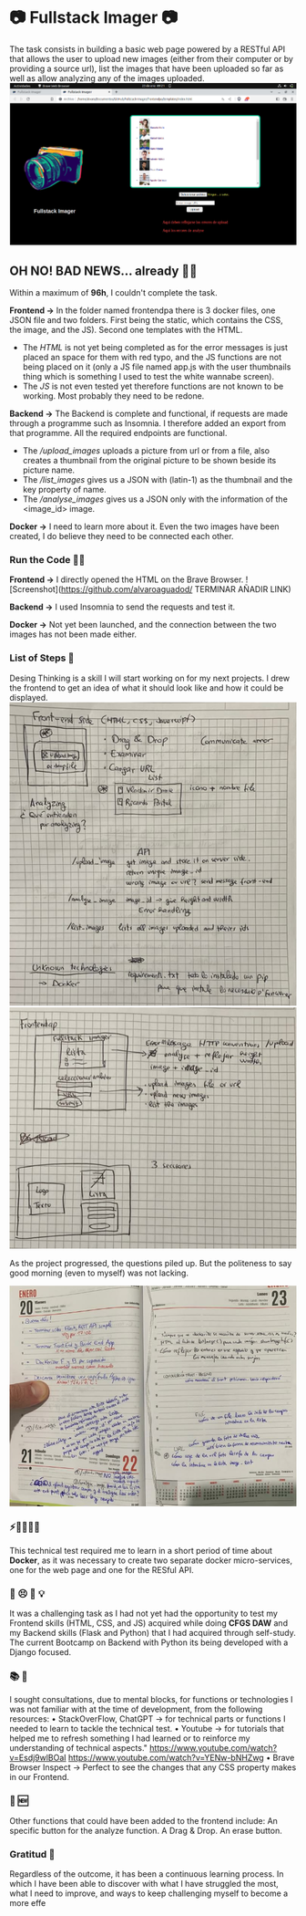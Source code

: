 # 📷 Fullstack Imager 📷
The task consists in building a basic web page powered by a RESTful API that allows the user to upload new images (either from their computer or by providing a source url), list the images that have been uploaded so far as well as allow analyzing any of the images uploaded.
![Screenshot](https://github.com/alvaroaguadod/Fullstack-Imager/blob/main/Screenshot%20Fullstack%20Imager.png)

## OH NO! BAD NEWS... already 📰😞 
Within a maximum of **96h**, I couldn't complete the task.  

**Frontend ->** In the folder named frontendpa there is 3 docker files, one JSON file and two folders. First being the static, which contains the CSS, the image, and the JS). Second one templates with the HTML. 
- The *HTML* is not yet being completed as for the error messages is just placed an space for them with red typo, and the JS functions are not being placed on it (only a JS file named app.js with the user thumbnails thing which is something I used to test the white wannabe screen).    
- The *JS* is not even tested yet therefore functions are not known to be working. Most probably they need to be redone.

**Backend ->** The Backend is complete and functional, if requests are made through a programme such as Insomnia. I therefore added an export from that programme. All the required endpoints are functional. 
- The */upload_images* uploads a picture from url or from a file, also creates a thumbnail from the original picture to be shown beside its picture name.  
- The */list_images* gives us a JSON with (latin-1) as the thumbnail and the key property of name.
- The */analyse_images* gives us a JSON only with the information of the <image_id> image.

**Docker ->** I need to learn more about it. Even the two images have been created, I do believe they need to be connected each other.

### Run the Code 👩‍💻

**Frontend ->** I directly opened the HTML on the Brave Browser. 
![Screenshot](https://github.com/alvaroaguadod/ TERMINAR AÑADIR LINK)

**Backend ->** I used Insomnia to send the requests and test it.

**Docker ->** Not yet been launched, and the connection between the two images has not been made either.

### List of Steps 👣
Desing Thinking is a skill I will start working on for my next projects.
I drew the frontend to get an idea of what it should look like and how it could be displayed.
![Screenshot](https://github.com/alvaroaguadod/Fullstack-Imager/blob/main/dibus1.png)
![Screenshot](https://github.com/alvaroaguadod/Fullstack-Imager/blob/main/dibus2.png)

As the project progressed, the questions piled up. But the politeness to say good morning (even to myself) was not lacking.

![Screenshot](https://github.com/alvaroaguadod/Fullstack-Imager/blob/main/questions%20piled%20up.png)


### ⚡️🏃🏻💨💨
This technical test required me to learn in a short period of time about **Docker**, as it was necessary to create two separate docker micro-services, one for the web page and one for the RESful API.

### 🧠 😣  💪  💡
It was a challenging task as I had not yet had the opportunity to test my Frontend skills (HTML, CSS, and JS) acquired while doing **CFGS DAW** and my Backend skills (Flask and Python) that I had acquired through self-study. The current Bootcamp on Backend with Python its being developed with a Django focused.

### 📚 🔎
I sought consultations, due to mental blocks, for functions or technologies I was not familiar with at the time of development, from the following resources:
•	StackOverFlow, ChatGPT -> for technical parts or functions I needed to learn to tackle the technical test.
•	Youtube -> for tutorials that helped me to refresh something I had learned or to reinforce my understanding of technical aspects."
https://www.youtube.com/watch?v=Esdj9wlBOaI
https://www.youtube.com/watch?v=YENw-bNHZwg
•	Brave Browser Inspect -> Perfect to see the changes that any CSS property makes in our Frontend.

### 🔮 🆕
Other functions that could have been added to the frontend include:
An specific button for the analyze function.
A Drag & Drop.
An erase button.

### Gratitud 🎁
Regardless of the outcome, it has been a continuous learning process. In which I have been able to discover with what I have struggled the most, what I need to improve, and ways to keep challenging myself to become a more effe

